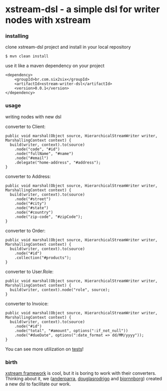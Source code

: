 xstream-dsl - a simple dsl for writer nodes with xstream 
================================================================== 

### installing

clone xstream-dsl project and install in your local repository
 
	$ mvn clean install

use it like a maven dependency on your project

	<dependency>
		<groupId>br.com.six2six</groupId>
		<artifactId>xstream-writer-dsl</artifactId>
		<version>0.0.1</version>
	</dependency>

### usage

writing nodes with new dsl 

converter to Client:

	public void marshal(Object source, HierarchicalStreamWriter writer, MarshallingContext context) {
	  build(writer, context).to(source)
	    .node("code", "#id")
	    .node("fullName", "#name")
	    .node("#email")
	    .delegate("home-address", "#address");
	}

converter to Address:

	public void marshal(Object source, HierarchicalStreamWriter writer, MarshallingContext context) {
	  build(writer, context).to(source)
	    .node("#street")
	    .node("#city")
	    .node("#state")
	    .node("#country")
	    .node("zip-code", "#zipCode");
	}

converter to Order:

	public void marshal(Object source, HierarchicalStreamWriter writer, MarshallingContext context) {
 	  build(writer, context).to(source)
  	    .node("#id")
	    .collection("#products");
	}

converter to User.Role:

	public void marshal(Object source, HierarchicalStreamWriter writer, MarshallingContext context) {
	  build(writer, context).node("role", source);
	}

converter to Invoice:

	public void marshal(Object source, HierarchicalStreamWriter writer, MarshallingContext context) {
	  build(writer, context).to(source)
	    .node("#id")
	    .node("total", "#amount", options(":if_not_null"))
	    .node("#dueDate", options(":date_format => dd/MM/yyyy"));
	}

You can see more utilization on [tests](xstream-dsl/tree/master/src/test/java/br/com/six2six/xstreamdsl)!

### birth 

[xstream framework](http://xstream.codehaus.org) is cool, but it is boring to work with their converters. Thinking about it, we ([anderparra](https://github.com/aparra), [douglasrodrigo](https://github.com/douglasrodrigo) and [bjornnborg](https://github.com/bjornnborg)) created a new dsl to facilitate our work.

